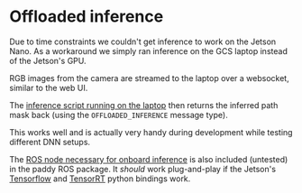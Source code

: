 # Offloaded inference

Due to time constraints we couldn't get inference to work on the Jetson Nano.
As a workaround we simply ran inference on the GCS laptop instead of the 
Jetson's GPU. 

RGB images from the camera are streamed to the laptop over a websocket, similar to the web UI.

The [inference script running on the laptop](../model/run_inference_ws) then returns the inferred path mask back (using the `OFFLOADED_INFERENCE` message type).

This works well and is actually very handy during development while testing different DNN setups.

The [ROS node necessary for onboard inference](paddy/paddy/padnet) is also included (untested) in the paddy ROS package. It *should* work plug-and-play if the Jetson's [Tensorflow](https://docs.nvidia.com/deeplearning/frameworks/install-tf-jetson-platform/index.html) and [TensorRT](https://developer.nvidia.com/tensorrt) python bindings work.

